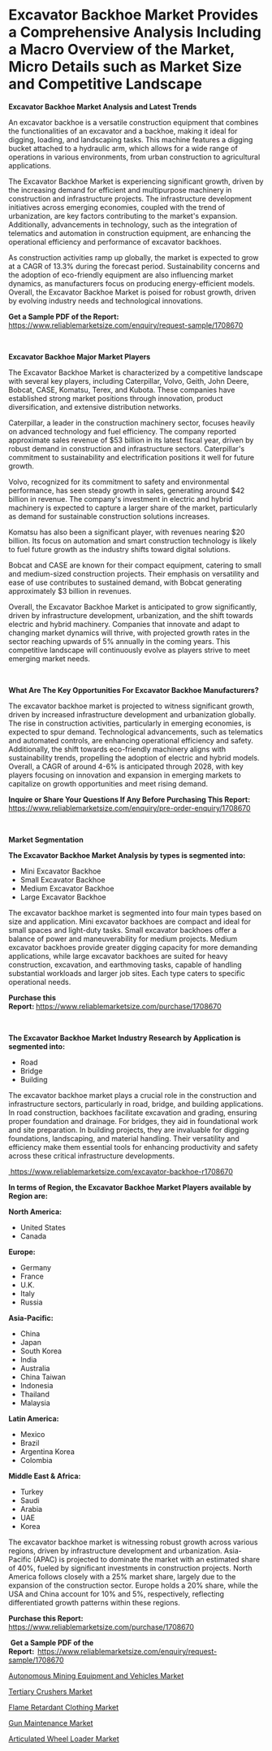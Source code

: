 <p><h1>Excavator Backhoe Market Provides a Comprehensive Analysis Including a Macro Overview of the Market, Micro Details such as Market Size and Competitive Landscape</h1></p><p><strong>Excavator Backhoe Market Analysis and Latest Trends</strong></p>
<p><p>An excavator backhoe is a versatile construction equipment that combines the functionalities of an excavator and a backhoe, making it ideal for digging, loading, and landscaping tasks. This machine features a digging bucket attached to a hydraulic arm, which allows for a wide range of operations in various environments, from urban construction to agricultural applications.</p><p>The Excavator Backhoe Market is experiencing significant growth, driven by the increasing demand for efficient and multipurpose machinery in construction and infrastructure projects. The infrastructure development initiatives across emerging economies, coupled with the trend of urbanization, are key factors contributing to the market's expansion. Additionally, advancements in technology, such as the integration of telematics and automation in construction equipment, are enhancing the operational efficiency and performance of excavator backhoes.</p><p>As construction activities ramp up globally, the market is expected to grow at a CAGR of 13.3% during the forecast period. Sustainability concerns and the adoption of eco-friendly equipment are also influencing market dynamics, as manufacturers focus on producing energy-efficient models. Overall, the Excavator Backhoe Market is poised for robust growth, driven by evolving industry needs and technological innovations.</p></p>
<p><strong>Get a Sample PDF of the Report:&nbsp;</strong> <a href="https://www.reliablemarketsize.com/enquiry/request-sample/1708670?utm_campaign=1464&utm_medium=2&utm_source=Github&utm_content=ia&utm_term=21102024&utm_id=excavator-backhoe">https://www.reliablemarketsize.com/enquiry/request-sample/1708670</a></p>
<p>&nbsp;</p>
<p><strong>Excavator Backhoe Major Market Players</strong></p>
<p><p>The Excavator Backhoe Market is characterized by a competitive landscape with several key players, including Caterpillar, Volvo, Geith, John Deere, Bobcat, CASE, Komatsu, Terex, and Kubota. These companies have established strong market positions through innovation, product diversification, and extensive distribution networks.</p><p>Caterpillar, a leader in the construction machinery sector, focuses heavily on advanced technology and fuel efficiency. The company reported approximate sales revenue of $53 billion in its latest fiscal year, driven by robust demand in construction and infrastructure sectors. Caterpillar's commitment to sustainability and electrification positions it well for future growth.</p><p>Volvo, recognized for its commitment to safety and environmental performance, has seen steady growth in sales, generating around $42 billion in revenue. The company's investment in electric and hybrid machinery is expected to capture a larger share of the market, particularly as demand for sustainable construction solutions increases.</p><p>Komatsu has also been a significant player, with revenues nearing $20 billion. Its focus on automation and smart construction technology is likely to fuel future growth as the industry shifts toward digital solutions.</p><p>Bobcat and CASE are known for their compact equipment, catering to small and medium-sized construction projects. Their emphasis on versatility and ease of use contributes to sustained demand, with Bobcat generating approximately $3 billion in revenues.</p><p>Overall, the Excavator Backhoe Market is anticipated to grow significantly, driven by infrastructure development, urbanization, and the shift towards electric and hybrid machinery. Companies that innovate and adapt to changing market dynamics will thrive, with projected growth rates in the sector reaching upwards of 5% annually in the coming years. This competitive landscape will continuously evolve as players strive to meet emerging market needs.</p></p>
<p>&nbsp;</p>
<p><strong>What Are The Key Opportunities For Excavator Backhoe Manufacturers?</strong></p>
<p><p>The excavator backhoe market is projected to witness significant growth, driven by increased infrastructure development and urbanization globally. The rise in construction activities, particularly in emerging economies, is expected to spur demand. Technological advancements, such as telematics and automated controls, are enhancing operational efficiency and safety. Additionally, the shift towards eco-friendly machinery aligns with sustainability trends, propelling the adoption of electric and hybrid models. Overall, a CAGR of around 4-6% is anticipated through 2028, with key players focusing on innovation and expansion in emerging markets to capitalize on growth opportunities and meet rising demand.</p></p>
<p><strong>Inquire or Share Your Questions If Any Before Purchasing This Report:</strong> <a href="https://www.reliablemarketsize.com/enquiry/pre-order-enquiry/1708670?utm_campaign=1464&utm_medium=2&utm_source=Github&utm_content=ia&utm_term=21102024&utm_id=excavator-backhoe">https://www.reliablemarketsize.com/enquiry/pre-order-enquiry/1708670</a></p>
<p>&nbsp;</p>
<p><strong>Market Segmentation</strong></p>
<p><strong>The Excavator Backhoe Market Analysis by types is segmented into:</strong></p>
<p><ul><li>Mini Excavator Backhoe</li><li>Small Excavator Backhoe</li><li>Medium Excavator Backhoe</li><li>Large Excavator Backhoe</li></ul></p>
<p><p>The excavator backhoe market is segmented into four main types based on size and application. Mini excavator backhoes are compact and ideal for small spaces and light-duty tasks. Small excavator backhoes offer a balance of power and maneuverability for medium projects. Medium excavator backhoes provide greater digging capacity for more demanding applications, while large excavator backhoes are suited for heavy construction, excavation, and earthmoving tasks, capable of handling substantial workloads and larger job sites. Each type caters to specific operational needs.</p></p>
<p><strong>Purchase this Report:&nbsp;</strong><a href="https://www.reliablemarketsize.com/purchase/1708670?utm_campaign=1464&utm_medium=2&utm_source=Github&utm_content=ia&utm_term=21102024&utm_id=excavator-backhoe">https://www.reliablemarketsize.com/purchase/1708670</a></p>
<p>&nbsp;</p>
<p><strong>The Excavator Backhoe Market Industry Research by Application is segmented into:</strong></p>
<p><ul><li>Road</li><li>Bridge</li><li>Building</li></ul></p>
<p><p>The excavator backhoe market plays a crucial role in the construction and infrastructure sectors, particularly in road, bridge, and building applications. In road construction, backhoes facilitate excavation and grading, ensuring proper foundation and drainage. For bridges, they aid in foundational work and site preparation. In building projects, they are invaluable for digging foundations, landscaping, and material handling. Their versatility and efficiency make them essential tools for enhancing productivity and safety across these critical infrastructure developments.</p></p>
<p><a href="https://www.reliablemarketsize.com/excavator-backhoe-r1708670?utm_campaign=1464&utm_medium=2&utm_source=Github&utm_content=ia&utm_term=21102024&utm_id=excavator-backhoe">&nbsp;https://www.reliablemarketsize.com/excavator-backhoe-r1708670</a></p>
<p><strong>In terms of Region, the Excavator Backhoe Market Players available by Region are:</strong></p>
<p>
    <p> <strong> North America: </strong>
        <ul>
            <li>United States</li>
            <li>Canada</li>
        </ul>
        </p> 
    <p> <strong> Europe: </strong>
        <ul>
            <li>Germany</li>
            <li>France</li>
            <li>U.K.</li>
            <li>Italy</li>
            <li>Russia</li>
        </ul>
        </p> 
    <p> <strong> Asia-Pacific: </strong>
        <ul>
            <li>China</li>
            <li>Japan</li>
            <li>South Korea</li>
            <li>India</li>
            <li>Australia</li>
            <li>China Taiwan</li>
            <li>Indonesia</li>
            <li>Thailand</li>
            <li>Malaysia</li>
        </ul>
        </p> 
    <p> <strong> Latin America: </strong>
        <ul>
            <li>Mexico</li>
            <li>Brazil</li>
            <li>Argentina Korea</li>
            <li>Colombia</li>
        </ul>
        </p> 
    <p> <strong> Middle East & Africa: </strong>
        <ul>
            <li>Turkey</li>
            <li>Saudi</li>
            <li>Arabia</li>
            <li>UAE</li>
            <li>Korea</li>
        </ul>
    </p>
    </p>
<p><p>The excavator backhoe market is witnessing robust growth across various regions, driven by infrastructure development and urbanization. Asia-Pacific (APAC) is projected to dominate the market with an estimated share of 40%, fueled by significant investments in construction projects. North America follows closely with a 25% market share, largely due to the expansion of the construction sector. Europe holds a 20% share, while the USA and China account for 10% and 5%, respectively, reflecting differentiated growth patterns within these regions.</p></p>
<p><strong>Purchase this Report: </strong><a href="https://www.reliablemarketsize.com/purchase/1708670?utm_campaign=1464&utm_medium=2&utm_source=Github&utm_content=ia&utm_term=21102024&utm_id=excavator-backhoe">https://www.reliablemarketsize.com/purchase/1708670</a></p>
<p>&nbsp;<strong>Get a Sample PDF of the Report:&nbsp;&nbsp;</strong><a href="https://www.reliablemarketsize.com/enquiry/request-sample/1708670?utm_campaign=1464&utm_medium=2&utm_source=Github&utm_content=ia&utm_term=21102024&utm_id=excavator-backhoe">https://www.reliablemarketsize.com/enquiry/request-sample/1708670</a></p>
<p><strong></strong></p>
<p><p><a href="https://github.com/deshawnj39lau/Market-Research-Report-List-1/blob/main/autonomous-mining-equipment-and-vehicles-market.md?utm_campaign=1464&utm_medium=2&utm_source=Github&utm_content=ia&utm_term=21102024&utm_id=excavator-backhoe">Autonomous Mining Equipment and Vehicles Market</a></p><p><a href="https://issuu.com/reportprime-2/docs/tertiary-crushers-market-size-2030._ba6e5e686e5b6a?utm_campaign=1464&utm_medium=2&utm_source=Github&utm_content=ia&utm_term=21102024&utm_id=excavator-backhoe">Tertiary Crushers Market</a></p><p><a href="https://www.linkedin.com/pulse/market-forecasting-change-global-flame-retardant-clothing-i7moc?utm_campaign=1464&utm_medium=2&utm_source=Github&utm_content=ia&utm_term=21102024&utm_id=excavator-backhoe">Flame Retardant Clothing Market</a></p><p><a href="https://www.linkedin.com/pulse/regulatory-landscape-its-influence-global-gun-maintenance-market-aynbc?utm_campaign=1464&utm_medium=2&utm_source=Github&utm_content=ia&utm_term=21102024&utm_id=excavator-backhoe">Gun Maintenance Market</a></p><p><a href="https://github.com/b9uxfeyen/Market-Research-Report-List-1/blob/main/articulated-wheel-loader-market.md?utm_campaign=1464&utm_medium=2&utm_source=Github&utm_content=ia&utm_term=21102024&utm_id=excavator-backhoe">Articulated Wheel Loader Market</a></p></p>